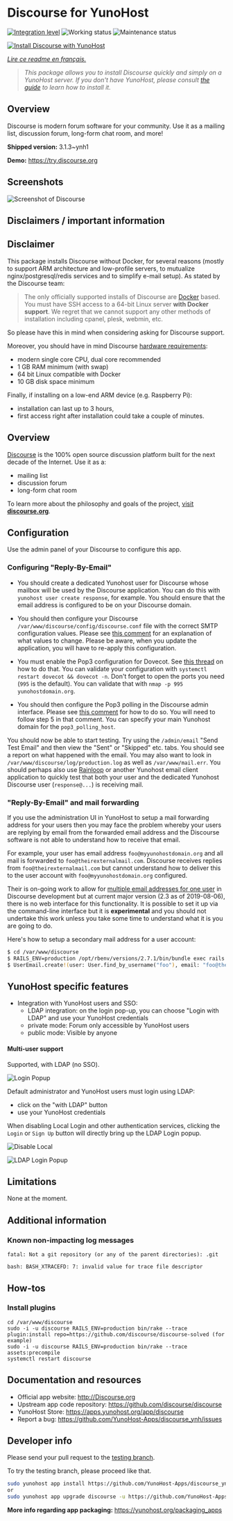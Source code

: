 <!--
N.B.: This README was automatically generated by https://github.com/YunoHost/apps/tree/master/tools/README-generator
It shall NOT be edited by hand.
-->

# Discourse for YunoHost

[![Integration level](https://dash.yunohost.org/integration/discourse.svg)](https://dash.yunohost.org/appci/app/discourse) ![Working status](https://ci-apps.yunohost.org/ci/badges/discourse.status.svg) ![Maintenance status](https://ci-apps.yunohost.org/ci/badges/discourse.maintain.svg)

[![Install Discourse with YunoHost](https://install-app.yunohost.org/install-with-yunohost.svg)](https://install-app.yunohost.org/?app=discourse)

*[Lire ce readme en français.](./README_fr.md)*

> *This package allows you to install Discourse quickly and simply on a YunoHost server.
If you don't have YunoHost, please consult [the guide](https://yunohost.org/#/install) to learn how to install it.*

## Overview

Discourse is modern forum software for your community. Use it as a mailing list, discussion forum, long-form chat room, and more!

**Shipped version:** 3.1.3~ynh1

**Demo:** https://try.discourse.org

## Screenshots

![Screenshot of Discourse](./doc/screenshots/screenshot.png)

## Disclaimers / important information

## Disclaimer

This package installs Discourse without Docker, for several reasons (mostly to support ARM architecture and low-profile servers, to mutualize nginx/postgresql/redis services and to simplify e-mail setup).
As stated by the Discourse team:
> The only officially supported installs of Discourse are [Docker](https://www.docker.io/) based. You must have SSH access to a 64-bit Linux server **with Docker support**. We regret that we cannot support any other methods of installation including cpanel, plesk, webmin, etc.

So please have this in mind when considering asking for Discourse support.

Moreover, you should have in mind Discourse [hardware requirements](https://github.com/discourse/discourse/blob/master/docs/INSTALL.md#hardware-requirements):
- modern single core CPU, dual core recommended
- 1 GB RAM minimum (with swap)
- 64 bit Linux compatible with Docker
- 10 GB disk space minimum

Finally, if installing on a low-end ARM device (e.g. Raspberry Pi):
- installation can last up to 3 hours,
- first access right after installation could take a couple of minutes.

## Overview
[Discourse](http://www.discourse.org) is the 100% open source discussion platform built for the next decade of the Internet. Use it as a:

- mailing list
- discussion forum
- long-form chat room

To learn more about the philosophy and goals of the project, [visit **discourse.org**](http://www.discourse.org).

## Configuration

Use the admin panel of your Discourse to configure this app.

### Configuring "Reply-By-Email"

* You should create a dedicated Yunohost user for Discourse whose mailbox will be used by the Discourse application. You can do this with `yunohost user create response`, for example. You should ensure that the email address is configured to be on your Discourse domain.

* You should then configure your Discourse `/var/www/discourse/config/discourse.conf` file with the correct SMTP configuration values. Please see [this comment](https://github.com/YunoHost-Apps/discourse_ynh/issues/2#issuecomment-409510325) for an explanation of what values to change. Please be aware, when you update the application, you will have to re-apply this configuration.

* You must enable the Pop3 configuration for Dovecot. See [this thread](https://forum.yunohost.org/t/how-to-enable-pop3-in-yunohost/1662/2) on how to do that. You can validate your configuration with `systemctl restart dovecot && dovecot -n`. Don't forget to open the ports you need (`995` is the default). You can validate that with `nmap -p 995 yunohostdomain.org`.

* You should then configure the Pop3 polling in the Discourse admin interface. Please see [this comment](https://meta.discourse.org/t/set-up-reply-via-email-support/14003) for how to do so. You will need to follow step 5 in that comment. You can specify your main Yunohost domain for the `pop3_polling_host`.

You should now be able to start testing. Try using the `/admin/email` "Send Test Email" and then view the "Sent" or "Skipped" etc. tabs. You should see a report on what happened with the email. You may also want to look in `/var/www/discourse/log/production.log` as well as `/var/www/mail.err`. You should perhaps also use [Rainloop](https://github.com/YunoHost-Apps/rainloop_ynh) or another Yunohost email client application to quickly test that both your user and the dedicated Yunohost Discourse user (`response@...`) is receiving mail.

### "Reply-By-Email" and mail forwarding

If you use the administration UI in YunoHost to setup a mail forwarding address for your users then you may face the problem whereby your users are replying by email from the forwarded email address and the Discourse software is not able to understand how to receive that email.

For example, your user has email address `foo@myyunohostdomain.org` and all mail is forwarded to `foo@theirexternalmail.com`. Discourse receives replies from `foo@theirexternalmail.com` but cannot understand how to deliver this to the user account with `foo@myyunohostdomain.org` configured.

Their is on-going work to allow for [multiple email addresses for one user](https://meta.discourse.org/t/additional-email-address-per-user-account-support/59847) in Discourse development but at current major version (2.3 as of 2019-08-06), there is no web interface for this functionality. It is possible to set it up via the command-line interface but it is **experimental** and you should not undertake this work unless you take some time to understand what it is you are going to do.

Here's how to setup a secondary mail address for a user account:

```bash
$ cd /var/www/discourse
$ RAILS_ENV=production /opt/rbenv/versions/2.7.1/bin/bundle exec rails c
$ UserEmail.create!(user: User.find_by_username("foo"), email: "foo@theirexternalmail.com")
```

## YunoHost specific features

 * Integration with YunoHost users and SSO:
   * LDAP integration: on the login pop-up, you can choose "Login with LDAP" and use your YunoHost credentials
   * private mode: Forum only accessible by YunoHost users
   * public mode: Visible by anyone

#### Multi-user support

Supported, with LDAP (no SSO).

![Login Popup](https://raw.githubusercontent.com/jonmbake/screenshots/master/discourse-ldap-auth/login.png)

Default administrator and YunoHost users must login using LDAP:
* click on the "with LDAP" button
* use your YunoHost credentials

When disabling Local Login and other authentication services, clicking the `Login` or `Sign Up` button will directly bring up the LDAP Login popup.

![Disable Local](https://raw.githubusercontent.com/jonmbake/screenshots/master/discourse-ldap-auth/disable_local.png)

![LDAP Login Popup](https://raw.githubusercontent.com/jonmbake/screenshots/master/discourse-ldap-auth/ldap_popup.png)

## Limitations

None at the moment.

## Additional information
### Known non-impacting log messages
```
fatal: Not a git repository (or any of the parent directories): .git

bash: BASH_XTRACEFD: 7: invalid value for trace file descriptor
```
## How-tos
### Install plugins
```
cd /var/www/discourse
sudo -i -u discourse RAILS_ENV=production bin/rake --trace plugin:install repo=https://github.com/discourse/discourse-solved (for example)
sudo -i -u discourse RAILS_ENV=production bin/rake --trace assets:precompile
systemctl restart discourse
```

## Documentation and resources

* Official app website: <http://Discourse.org>
* Upstream app code repository: <https://github.com/discourse/discourse>
* YunoHost Store: <https://apps.yunohost.org/app/discourse>
* Report a bug: <https://github.com/YunoHost-Apps/discourse_ynh/issues>

## Developer info

Please send your pull request to the [testing branch](https://github.com/YunoHost-Apps/discourse_ynh/tree/testing).

To try the testing branch, please proceed like that.

``` bash
sudo yunohost app install https://github.com/YunoHost-Apps/discourse_ynh/tree/testing --debug
or
sudo yunohost app upgrade discourse -u https://github.com/YunoHost-Apps/discourse_ynh/tree/testing --debug
```

**More info regarding app packaging:** <https://yunohost.org/packaging_apps>
